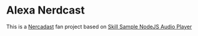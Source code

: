 # Alexa Nerdcast

This is a [Nercadast](https://jovemnerd.com.br/nerdcast/) fan project
based on [Skill Sample NodeJS Audio Player](https://github.com/alexa/skill-sample-nodejs-audio-player)